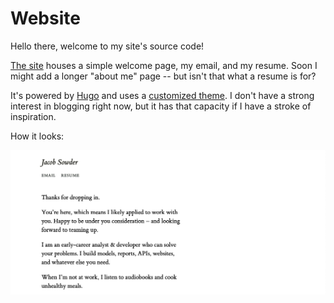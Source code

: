 # Website

Hello there, welcome to my site's source code!

[The site](https://jsowder.github.io) houses a simple welcome page, my email, and my resume. Soon I might add a longer "about me" page -- but isn't that what a resume is for?

It's powered by [Hugo](https://gohugo.io) and uses a [customized theme](https://github.com/jsowder/hugo-envisioned). I don't have a strong interest in blogging right now, but it has that capacity if I have a stroke of inspiration.

How it looks:

![Preview](preview.png)
